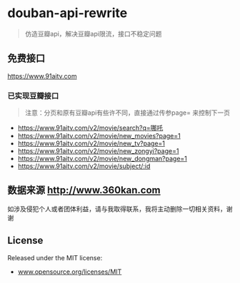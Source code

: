 # douban-api-rewrite
> 仿造豆瓣api，解决豆瓣api限流，接口不稳定问题

## 免费接口

https://www.91aitv.com

### 已实现豆瓣接口

> 注意：分页和原有豆瓣api有些许不同，直接通过传参page= 来控制下一页

- https://www.91aitv.com/v2/movie/search?q=哪吒
- https://www.91aitv.com/v2/movie/new_movies?page=1
- https://www.91aitv.com/v2/movie/new_tv?page=1   
- https://www.91aitv.com/v2/movie/new_zongyi?page=1
- https://www.91aitv.com/v2/movie/new_dongman?page=1
- https://www.91aitv.com/v2/movie/subject/:id

## 数据来源 http://www.360kan.com
如涉及侵犯个人或者团体利益，请与我取得联系，我将主动删除一切相关资料，谢谢

## License
Released under the MIT license:
- www.opensource.org/licenses/MIT
